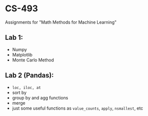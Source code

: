 # CS-493
Assignments for "Math Methods for Machine Learning"
## Lab 1:
- Numpy
- Matplotlib
- Monte Carlo Method

## Lab 2 (Pandas):
- `loc, iloc, at`
- sort by 
- group by and agg functions
- merge
- just some useful functions as `value_counts`, `apply`, `nsmallest`, etc
